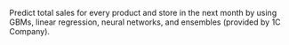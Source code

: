 Predict total sales for every product and store in the next month by using GBMs, linear regression, neural networks, and ensembles (provided by 1C Company).
